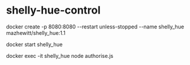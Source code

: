 # shelly-hue-control

docker create -p 8080:8080 --restart unless-stopped --name shelly_hue mazhewitt/shelly_hue:1.1

docker start shelly_hue

docker exec -it shelly_hue node authorise.js
